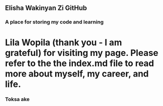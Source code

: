 ## Elisha Wakinyan Zi GitHub

### A place for storing my code and learning

# Lila Wopila (thank you - I am grateful) for visiting my page. Please refer to the the index.md file to read more about myself, my career, and life. 

### Toksa ake


<!--
**wakinyanzi/WakinyanZi** is a ✨ _special_ ✨ repository because its `README.md` (this file) appears on your GitHub profile.

Here are some ideas to get you started:

- 🔭 I’m currently working on ...
- 🌱 I’m currently learning ...
- 👯 I’m looking to collaborate on ...
- 🤔 I’m looking for help with ...
- 💬 Ask me about ...
- 📫 How to reach me: ...
- 😄 Pronouns: ...
- ⚡ Fun fact: ...
-->
